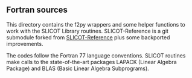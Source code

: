 Fortran sources
---------------

This directory contains the f2py wrappers and some helper functions to work
with the SLICOT Library routines. SLICOT-Reference is a git submodule
forked from [SLICOT-Reference](https://github.com/SLICOT/SLICOT-Reference)
plus some backported improvements.

The codes follow the Fortran 77 language conventions.  SLICOT routines make
calls to the state-of-the-art packages LAPACK (Linear Algebra Package) and BLAS
(Basic Linear Algebra Subprograms).
